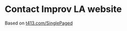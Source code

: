 Contact Improv LA website
======================

Based on [t413.com/SinglePaged](http://t413.com/SinglePaged)
